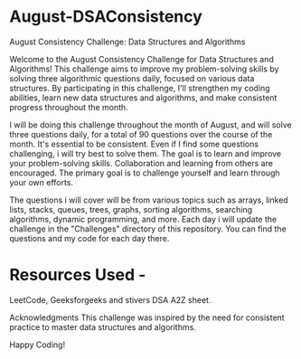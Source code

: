 # August-DSAConsistency

August Consistency Challenge: Data Structures and Algorithms

Welcome to the August Consistency Challenge for Data Structures and Algorithms! This challenge aims to improve my problem-solving skills by solving three algorithmic questions daily, focused on various data structures. By participating in this challenge, I'll  strengthen my coding abilities, learn new data structures and algorithms, and make consistent progress throughout the month.


I will be doing this challenge throughout the month of August, and will solve three questions daily, for a total of 90 questions over the course of the month.
It's essential to be consistent. Even if I find some questions challenging, i will try best to solve them. The goal is to learn and improve your problem-solving skills.
Collaboration and learning from others are encouraged.
The primary goal is to challenge yourself and learn through your own efforts.

The questions i will cover will be from various topics such as arrays, linked lists, stacks, queues, trees, graphs, sorting algorithms, searching algorithms, dynamic programming, and more.
Each day i will update the challenge in the "Challenges" directory of this repository. You can find the questions and my code for each day there.

# Resources Used - 
LeetCode, Geeksforgeeks and stivers DSA A2Z sheet.


Acknowledgments
This challenge was inspired by the need for consistent practice to master data structures and algorithms.

Happy Coding! 


